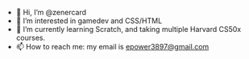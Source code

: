 - 👋 Hi, I’m @zenercard
- 👀 I’m interested in gamedev and CSS/HTML
- 🌱 I’m currently learning Scratch, and taking multiple Harvard CS50x courses.
- 📫 How to reach me: my email is epower3897@gmail.com

<!---
bepis
--->
